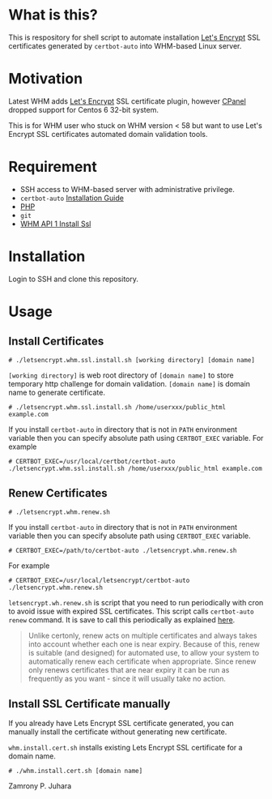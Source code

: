 # What is this?

This is respository for shell script to automate installation [Let's Encrypt](https://letsencrypt.org/) SSL certificates generated by `certbot-auto`
into WHM-based Linux server.

# Motivation

Latest WHM adds [Let's Encrypt](https://letsencrypt.org/) SSL certificate plugin,
however [CPanel](https://cpanel.com/) dropped support for Centos 6 32-bit system.

This is for WHM user who stuck on WHM version < 58 but want to use
Let's Encrypt SSL certificates automated domain validation tools.

# Requirement

- SSH access to WHM-based server with administrative privilege.
- `certbot-auto` [Installation Guide](https://certbot.eff.org/docs/install.html)
- [PHP](https://php.net)
- `git`
- [WHM API 1 Install Ssl](https://documentation.cpanel.net/display/DD/WHM+API+1+Functions+-+installssl)

# Installation

Login to SSH and clone this repository.

# Usage

## Install Certificates

    # ./letsencrypt.whm.ssl.install.sh [working directory] [domain name]

`[working directory]` is web root directory of `[domain name]` to store
temporary http challenge for domain validation. `[domain name]` is domain name
to generate certificate.

    # ./letsencrypt.whm.ssl.install.sh /home/userxxx/public_html example.com

If you install `certbot-auto` in directory that is not in `PATH` environment variable then you can specify absolute path using `CERTBOT_EXEC` variable. For example

    # CERTBOT_EXEC=/usr/local/certbot/certbot-auto ./letsencrypt.whm.ssl.install.sh /home/userxxx/public_html example.com

## Renew Certificates

    # ./letsencrypt.whm.renew.sh

If you install `certbot-auto` in directory that is not in `PATH` environment variable then you can specify absolute path using `CERTBOT_EXEC` variable. 

    # CERTBOT_EXEC=/path/to/certbot-auto ./letsencrypt.whm.renew.sh

For example

    # CERTBOT_EXEC=/usr/local/letsencrypt/certbot-auto ./letsencrypt.whm.renew.sh

`letsencrypt.wh.renew.sh` is script that you need to run periodically with cron
to avoid issue with expired SSL certificates. This script calls `certbot-auto renew`
command. It is save to call this periodically as explained [here](
https://certbot.eff.org/docs/using.html#renewing-certificates).

> Unlike certonly, renew acts on multiple certificates and always takes into account whether each one is near expiry. Because of this, renew is suitable (and designed) for automated use, to allow your system to automatically renew each certificate when appropriate. Since renew only renews certificates that are near expiry it can be run as frequently as you want - since it will usually take no action.

## Install SSL Certificate manually

If you already have Lets Encrypt SSL certificate generated, you can manually
install the certificate without generating new certificate.

`whm.install.cert.sh` installs existing Lets Encrypt SSL certificate for a domain name.

    # ./whm.install.cert.sh [domain name]


Zamrony P. Juhara
